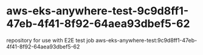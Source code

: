 # aws-eks-anywhere-test-9c9d8ff1-47eb-4f41-8f92-64aea93dbef5-62
repository for use with E2E test job aws-eks-anywhere-test:9c9d8ff1-47eb-4f41-8f92-64aea93dbef5-62
